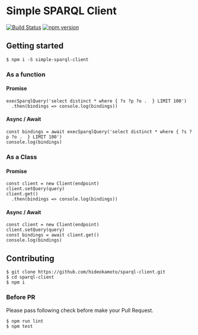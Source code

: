# Simple SPARQL Client
[![Build Status](https://travis-ci.org/hideokamoto/sparql-client.svg?branch=master)](https://travis-ci.org/hideokamoto/sparql-client)
[![npm version](https://badge.fury.io/js/simple-sparql-client.svg)](https://badge.fury.io/js/simple-sparql-client)

## Getting started

```
$ npm i -S simple-sparql-client
```

### As a function

#### Promise

```
execSparqlQuery('select distinct * where { ?s ?p ?o .  } LIMIT 100')
  .then(bindings => console.log(bindings))
```

#### Async / Await

```
const bindings = await execSparqlQuery('select distinct * where { ?s ?p ?o .  } LIMIT 100')
console.log(bindings)
```

### As a Class

#### Promise

```
const client = new Client(endpoint)
client.setQuery(query)
client.get()
  .then(bindings => console.log(bindings))
```
#### Async / Await

```
const client = new Client(endpoint)
client.setQuery(query)
const bindings = await client.get()
console.log(bindings)
```

## Contributing

```
$ git clone https://github.com/hideokamoto/sparql-client.git
$ cd sparql-client
$ npm i
```

### Before PR

Please pass following check before make your Pull Request.

```
$ npm run lint
$ npm test
```